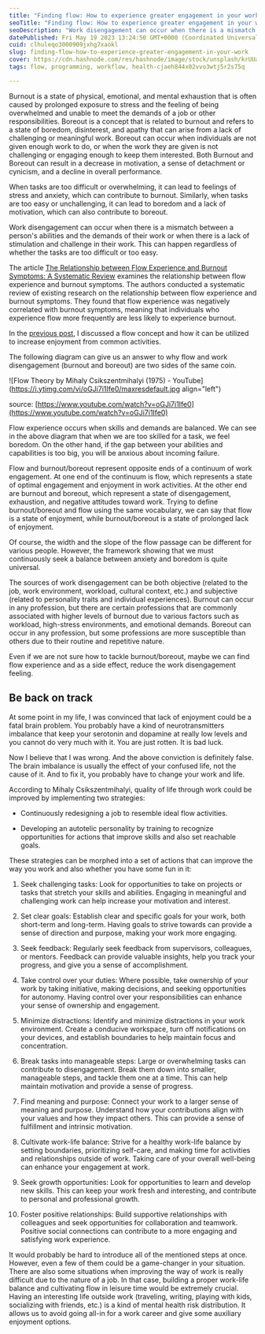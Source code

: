 ```yaml
---
title: "Finding flow: How to experience greater engagement in your work"
seoTitle: "Finding flow: How to experience greater engagement in your work"
seoDescription: "Work disengagement can occur when there is a mismatch between a person's abilities and the demands of their work"
datePublished: Fri May 19 2023 13:24:50 GMT+0000 (Coordinated Universal Time)
cuid: clhuleqo3000909jxhg7xaokl
slug: finding-flow-how-to-experience-greater-engagement-in-your-work
cover: https://cdn.hashnode.com/res/hashnode/image/stock/unsplash/krUUaZ4GvHk/upload/89026327fa75ae2b4e63a519a6a083ec.jpeg
tags: flow, programming, workflow, health-cjaeh844x02vvo3wtj5r2s75q

---
```


Burnout is a state of physical, emotional, and mental exhaustion that is often caused by prolonged exposure to stress and the feeling of being overwhelmed and unable to meet the demands of a job or other responsibilities. Boreout is a concept that is related to burnout and refers to a state of boredom, disinterest, and apathy that can arise from a lack of challenging or meaningful work. Boreout can occur when individuals are not given enough work to do, or when the work they are given is not challenging or engaging enough to keep them interested. Both Burnout and Boreout can result in a decrease in motivation, a sense of detachment or cynicism, and a decline in overall performance.

When tasks are too difficult or overwhelming, it can lead to feelings of stress and anxiety, which can contribute to burnout. Similarly, when tasks are too easy or unchallenging, it can lead to boredom and a lack of motivation, which can also contribute to boreout.

Work disengagement can occur when there is a mismatch between a person's abilities and the demands of their work or when there is a lack of stimulation and challenge in their work. This can happen regardless of whether the tasks are too difficult or too easy.

The article [The Relationship between Flow Experience and Burnout Symptoms: A Systematic Review](https://pubmed.ncbi.nlm.nih.gov/35409547/) examines the relationship between flow experience and burnout symptoms. The authors conducted a systematic review of existing research on the relationship between flow experience and burnout symptoms. They found that flow experience was negatively correlated with burnout symptoms, meaning that individuals who experience flow more frequently are less likely to experience burnout.

In the [previous post](https://jorzel.hashnode.dev/finding-enjoyment), I discussed a flow concept and how it can be utilized to increase enjoyment from common activities.

The following diagram can give us an answer to why flow and work disengagement (burnout and boreout) are two sides of the same coin.

![Flow Theory by Mihaly Csikszentmihalyi (1975) - YouTube](https://i.ytimg.com/vi/oGJi7i1Ife0/maxresdefault.jpg align="left")

source: [https://www.youtube.com/watch?v=oGJi7i1Ife0](https://www.youtube.com/watch?v=oGJi7i1Ife0)

Flow experience occurs when skills and demands are balanced. We can see in the above diagram that when we are too skilled for a task, we feel boredom. On the other hand, if the gap between your abilities and capabilities is too big, you will be anxious about incoming failure.

Flow and burnout/boreout represent opposite ends of a continuum of work engagement. At one end of the continuum is flow, which represents a state of optimal engagement and enjoyment in work activities. At the other end are burnout and boreout, which represent a state of disengagement, exhaustion, and negative attitudes toward work. Trying to define burnout/boreout and flow using the same vocabulary, we can say that flow is a state of enjoyment, while burnout/boreout is a state of prolonged lack of enjoyment.

Of course, the width and the slope of the flow passage can be different for various people. However, the framework showing that we must continuously seek a balance between anxiety and boredom is quite universal.

The sources of work disengagement can be both objective (related to the job, work environment, workload, cultural context, etc.) and subjective (related to personality traits and individual experiences). Burnout can occur in any profession, but there are certain professions that are commonly associated with higher levels of burnout due to various factors such as workload, high-stress environments, and emotional demands. Boreout can occur in any profession, but some professions are more susceptible than others due to their routine and repetitive nature.

Even if we are not sure how to tackle burnout/boreout, maybe we can find flow experience and as a side effect, reduce the work disengagement feeling.

## Be back on track

At some point in my life, I was convinced that lack of enjoyment could be a fatal brain problem. You probably have a kind of neurotransmitters imbalance that keep your serotonin and dopamine at really low levels and you cannot do very much with it. You are just rotten. It is bad luck.

Now I believe that I was wrong. And the above conviction is definitely false. The brain imbalance is usually the effect of your confused life, not the cause of it. And to fix it, you probably have to change your work and life.

According to Mihaly Csikszentmihalyi, quality of life through work could be improved by implementing two strategies:

* Continuously redesigning a job to resemble ideal flow activities.
    
* Developing an autotelic personality by training to recognize opportunities for actions that improve skills and also set reachable goals.
    

These strategies can be morphed into a set of actions that can improve the way you work and also whether you have some fun in it:

1. Seek challenging tasks: Look for opportunities to take on projects or tasks that stretch your skills and abilities. Engaging in meaningful and challenging work can help increase your motivation and interest.
    
2. Set clear goals: Establish clear and specific goals for your work, both short-term and long-term. Having goals to strive towards can provide a sense of direction and purpose, making your work more engaging.
    
3. Seek feedback: Regularly seek feedback from supervisors, colleagues, or mentors. Feedback can provide valuable insights, help you track your progress, and give you a sense of accomplishment.
    
4. Take control over your duties: Where possible, take ownership of your work by taking initiative, making decisions, and seeking opportunities for autonomy. Having control over your responsibilities can enhance your sense of ownership and engagement.
    
5. Minimize distractions: Identify and minimize distractions in your work environment. Create a conducive workspace, turn off notifications on your devices, and establish boundaries to help maintain focus and concentration.
    
6. Break tasks into manageable steps: Large or overwhelming tasks can contribute to disengagement. Break them down into smaller, manageable steps, and tackle them one at a time. This can help maintain motivation and provide a sense of progress.
    
7. Find meaning and purpose: Connect your work to a larger sense of meaning and purpose. Understand how your contributions align with your values and how they impact others. This can provide a sense of fulfillment and intrinsic motivation.
    
8. Cultivate work-life balance: Strive for a healthy work-life balance by setting boundaries, prioritizing self-care, and making time for activities and relationships outside of work. Taking care of your overall well-being can enhance your engagement at work.
    
9. Seek growth opportunities: Look for opportunities to learn and develop new skills. This can keep your work fresh and interesting, and contribute to personal and professional growth.
    
10. Foster positive relationships: Build supportive relationships with colleagues and seek opportunities for collaboration and teamwork. Positive social connections can contribute to a more engaging and satisfying work experience.
    

It would probably be hard to introduce all of the mentioned steps at once. However, even a few of them could be a game-changer in your situation. There are also some situations when improving the way of work is really difficult due to the nature of a job. In that case, building a proper work-life balance and cultivating flow in leisure time would be extremely crucial. Having an interesting life outside work (traveling, writing, playing with kids, socializing with friends, etc.) is a kind of mental health risk distribution. It allows us to avoid going all-in for a work career and give some auxiliary enjoyment options.